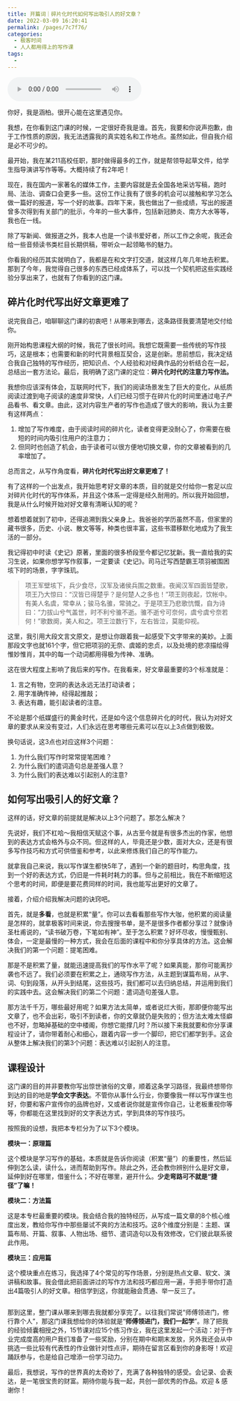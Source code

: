 ```yaml
---
title: 开篇词｜碎片化时代如何写出吸引人的好文章？
date: 2022-03-09 16:20:41
permalink: /pages/7c7f76/
categories:
  - 极客时间
  - 人人都用得上的写作课
tags:
  - 
---
```

<audio title="开篇词｜碎片化时代如何写出吸引人的好文章？" src="https://static001.geekbang.org/resource/audio/f8/ba/f8281c966c41a2b9a05903743059b0ba.mp3" controls="controls"></audio> 
<p>你好，我是涵柏。很开心能在这里遇见你。</p><p>我想，在你看到这门课的时候，一定很好奇我是谁。首先，我要和你说声抱歉，由于工作性质的原因，我无法透露我的真实姓名和工作地点。虽然如此，但自我介绍是必不可少的。</p><p>最开始，我在某211高校任职，那时做得最多的工作，就是帮领导起草文件，给学生指导演讲写作等等。大概持续了有2年吧！</p><p>现在，我在国内一家著名的媒体工作，主要内容就是去全国各地采访写稿，跑时局、法治、调查口会更多一些。这份工作让我有了很多的机会可以接触和学习怎么做一篇好的报道，写一个好的故事。四年下来，我也做出了一些成绩，写出的报道曾多次得到有关部门的批示，今年的一些大事件，包括新冠肺炎、南方大水等等，我也在一线。</p><p>除了写新闻、做报道之外，我本人也是一个读书爱好者，所以工作之余呢，我还会给一些音频读书类栏目长期供稿，带听众一起领略书的魅力。</p><p>你看我的经历其实就明白了，我都是在和文字打交道，就这样几年几年地去积累。那到了今年，我觉得自己很多的东西已经成体系了，可以找一个契机把这些实践经验分享出来了，也就有了你看到的这门课。</p><h2>碎片化时代写出好文章更难了</h2><p>说完我自己，咱聊聊这门课的初衷吧！从哪来到哪去，这条路径我要清楚地交付给你。</p><!-- [[[read_end]]] --><p>刚开始构思课程大纲的时候，我花了很长时间。我想它既需要一些传统的写作技巧，这是根本；也需要和新的时代背景相互契合，这是创新。思前想后，我决定结合我自己独特的写作经历，把知识点、个人经验和对经典作品的分析结合在一起，总结出一套方法论。最后，我明确了这门课的定位：<strong>碎片化时代的注意力写作法。</strong></p><p>我想你应该深有体会，互联网时代下，我们的阅读场景发生了巨大的变化，从纸质阅读过渡到电子阅读的速度非常快，人们已经习惯于在碎片化的时间里通过电子产品看书、看文章。由此，这对内容生产者的写作也造成了很大的影响，我认为主要有这样两点：</p><ol>
<li>增加了写作难度，由于阅读时间的碎片化，读者变得更没耐心了，你需要在极短的时间内吸引住用户的注意力；</li>
<li>但同时也创造了机会，由于读者可以很方便地切换文章，你的文章被看到的几率增加了。</li>
</ol><p>总而言之，从写作角度看，<strong>碎片化时代写出好文章更难了！</strong></p><p>有了这样的一个出发点，我开始思考好文章的本质，目的就是交付给你一套足以应对碎片化时代的写作体系，并且这个体系一定得是经久耐用的。所以我开始回想，我是从什么时候开始对好文章有清晰认知的呢？</p><p>想着想着就到了初中，还得追溯到我父亲身上。我爸爸的学历虽然不高，但家里的藏书很多，历史、小说、散文等等，种类也很丰富，这些书潜移默化地成为了我生活的一部分。</p><p>我记得初中时读《史记》原著，里面的很多桥段至今都记忆犹新。我一直给我的实习生说，如果你想学写作叙事，一定要读《史记》。司马迁写西楚霸王项羽被围困垓下时的场景，字字珠玑。</p><blockquote>
<p>项王军壁垓下，兵少食尽，汉军及诸侯兵围之数重。夜闻汉军四面皆楚歌，项王乃大惊曰：“汉皆已得楚乎？是何楚人之多也！”项王则夜起，饮帐中。有美人名虞，常幸从；骏马名骓，常骑之。于是项王乃悲歌忼慨，自为诗曰：“力拔山兮气盖世，时不利兮骓不逝。骓不逝兮可奈何，虞兮虞兮奈若何！”歌数阕，美人和之。项王泣数行下，左右皆泣，莫能仰视。</p>
</blockquote><p>这里，我引用大段文言文原文，是想让你跟着我一起感受下文字带来的美妙。上面那段文字也就161个字，但它把项羽的无奈、虞姬的忠贞，以及处境的悲凉描绘得惟妙惟肖，其中的每一个动词都用得极为传神、准确。</p><p>这在很大程度上影响了我后来的写作。在我看来，好文章最重要的3个标准就是：</p><ol>
<li>言之有物，空洞的表达永远无法打动读者；</li>
<li>用字准确传神，经得起推敲；</li>
<li>表达有趣，能引起读者的注意。</li>
</ol><p>不论是那个纸媒盛行的黄金时代，还是如今这个信息碎片化的时代，我认为对好文章的要求从来没有变过，人们永远在思考哪些元素可以在以上3点做到极致。</p><p>换句话说，这3点也对应这样3个问题：</p><ol>
<li>为什么我们写作时常常提笔困难？</li>
<li>为什么我们的遣词造句总是差强人意？</li>
<li>为什么我们的表达难以引起别人的注意?</li>
</ol><h2>如何写出吸引人的好文章？</h2><p>这样的话，好文章的前提就是解决以上3个问题了。那怎么解决？</p><p>先说好，我们不杠哈～我相信天赋这个事，从古至今就是有很多杰出的作家，他想到的表达方式会格外与众不同。但这样的人，毕竟还是少数，面对大众，还是有很多写作技巧和方式可供借鉴和参考，以此来修炼我们自己的写作能力。</p><p>就拿我自己来说，我以写作谋生都快5年了，遇到一个新的题目时，构思角度，找到一个好的表达方式，仍旧是一件耗时耗力的事。但与之前相比，我在不断缩短这个思考的时间，即便是要花费同样的时间，我也能写出更好的文章了。</p><p>接着，介绍介绍我解决问题的诀窍吧。</p><p>首先，就是<strong>多看</strong>，也就是积累“量”。你可以去看看那些写作大咖，他积累的阅读量是怎样的，就拿极客时间来说，你去搜搜书单，是不是很多作者都分享过？就像诗圣杜甫说的，“读书破万卷，下笔如有神”。至于怎么积累？好坏尽收，慢慢甄别、体会，一定是最慢的一种方式，我会在后面的课程中和你分享具体的方法。这会解决我们的第一个问题：提笔困难。</p><p>那是不是积累了量，就能迅速提高我们的写作水平了呢？如果真能，那你可能离抄袭也不远了。我们必须要在积累之上，通晓写作方法，从主题到谋篇布局，从字、词、句到段落，从开头到结尾，这些技巧，我们都可以去归纳总结，并运用到我们的实践中去。这会解决我们的第二个问题：遣词造句差强人意。</p><p>那方法千千万，哪些最好用呢？如果方法太简单，或者说烂大街，那即便你能写出文章了，也不会出彩，吸引不到读者，你的文章就仍是失败的；但方法太难太怪癖也不好，忽略掉基础的空中楼阁，你想它能撑几时？所以接下来我就要和你分享课程设计了，请你带着耐心和细心，跟着内容一步一个脚印，把它们都学到手。这会从整体上解决我们的第3个问题：表达难以引起别人的注意。</p><h2>课程设计</h2><p>这门课的目的并非要教你写出惊世骇俗的文章，顺着这条学习路径，我最终想带你到达的目的地是<strong>学会文字表达</strong>。不管你从事什么行业，你要像我一样以写作谋生也好，你要和客户宣传你的品牌也好，又或者说你就是宣传你自己，让老板重视你等等，你都能在这里找到好的文字表达方式，学到具体的写作技巧。</p><p>按照我的设想，我把本专栏分为了以下3个模块。</p><p><strong>模块一：原理篇</strong></p><p>这个模块是学习写作的基础，本质就是告诉你阅读（积累“量”）的重要性，然后延伸到怎么读，读什么，进而帮助到写作。除此之外，还会教你辨别什么是好文章，延伸到好在哪里，借鉴什么；不好在哪里，避开什么。<strong>少走弯路可不就是“捷径”了嘛！</strong></p><p><strong>模块二：方法篇</strong></p><p>这是本专栏最重要的模块。我会结合我的独特经历，从写成一篇文章的8个核心维度出发，教给你写作中那些屡试不爽的方法和技巧。这8个维度分别是：主题、谋篇布局、开篇、叙事、人物出场、细节、遣词造句以及有效修改，它们彼此联系彼此作用。</p><p><strong>模块三：应用篇</strong></p><p>这个模块重点在练习，我选择了4个常见的写作场景，分别是热点文章、软文、演讲稿和故事。我会借此把前面讲过的写作方法和技巧都应用一遍，手把手带你打造出4篇吸引人的好文章。相信学到这，你就能融会贯通、举一反三了。</p><p><img src="https://static001.geekbang.org/resource/image/6b/b4/6b97c03925d42d1dcfdf9baf410638b4.jpg" alt=""></p><p>那到这里，整门课从哪来到哪去我就都分享完了。以往我们常说“师傅领进门，修行靠个人”，那这门课我想给你的体验就是“<strong>师傅领进门，我们一起学</strong>”。除了把我的经验倾囊相授之外，15节课对应15个练习作业，我在这里发起一个活动：对于作业完成度高的用户我们准备了一些奖励，分别在期中和期末发放，另外我还会从中挑选一些比较有代表性的作业做针对性点评，期待在留言区看到你的身影呀！欢迎踊跃参与，也是给自己增添一份学习动力。</p><p>最后，我想说，写作的世界真的太奇妙了，充满了各种独特的感受。会记录、会表达，是一笔很宝贵的财富。期待你能与我一起，共创一部优秀的作品。欢迎 &amp; 感谢你！</p>